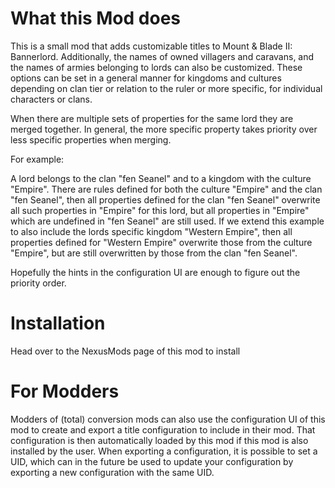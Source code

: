# What this Mod does

This is a small mod that adds customizable titles to Mount & Blade II: Bannerlord. Additionally, the names of owned villagers and caravans, and the names of armies belonging to lords can also be customized.
These options can be set in a general manner for kingdoms and cultures depending on clan tier or relation to the ruler or more specific, for individual characters or clans.

When there are multiple sets of properties for the same lord they are merged together. In general, the more specific property takes priority over less specific properties when merging.

For example:

A lord belongs to the clan "fen Seanel" and to a kingdom with the culture "Empire". There are rules defined for both the culture "Empire" and the clan "fen Seanel", then all properties defined for the clan "fen Seanel" overwrite all such properties in "Empire" for this lord, but all properties in "Empire" which are undefined in "fen Seanel" are still used. If we extend this example to also include the lords specific kingdom "Western Empire", then all properties defined for "Western Empire" overwrite those from the culture "Empire", but are still overwritten by those from the clan "fen Seanel".

Hopefully the hints in the configuration UI are enough to figure out the priority order.

# Installation

Head over to the NexusMods page of this mod to install

# For Modders

Modders of (total) conversion mods can also use the configuration UI of this mod to create and export a title configuration to include in their mod. That configuration is then automatically loaded by this mod if this mod is also installed by the user. When exporting a configuration, it is possible to set a UID, which can in the future be used to update your configuration by exporting a new configuration with the same UID.
